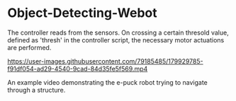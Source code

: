 # Object-Detecting-Webot

The controller reads from the sensors. On crossing a certain thresold value, defined as 'thresh' in the controller script, the necessary motor actuations are performed.

https://user-images.githubusercontent.com/79185485/179929785-f91df054-ad29-4540-9cad-84d35fe5f569.mp4

An example video demonstrating the e-puck robot trying to navigate through a structure.
